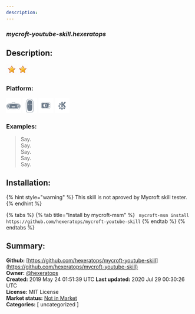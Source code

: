 ```yaml
---
description: 
---
```


### _mycroft-youtube-skill.hexeratops_  
## Description:  
  
  
![](../.gitbook/assets/star.png)![](../.gitbook/assets/star.png)  
  
### Platform:  
 ![Mark I](../.gitbook/assets/mark-1-icon.png)  ![Mark II](../.gitbook/assets/mark-2-icon.png)  ![Picroft](../.gitbook/assets/picroft-icon.png)  ![plasmoid](../.gitbook/assets/kde.png)   
### Examples:  
> Say.  
> Say.  
> Say.  
> Say.  
> Say.  
  
## Installation:  
{% hint style="warning" %}
This skill is not aproved by Mycroft skill tester.
{% endhint %}
    
{% tabs %}
{% tab title="Install by mycroft-msm" %}
``` mycroft-msm install https://github.com/hexeratops/mycroft-youtube-skill```
{% endtab %}
  {% endtabs %}
    
## Summary:  
**Github:** [https://github.com/hexeratops/mycroft-youtube-skill](https://github.com/hexeratops/mycroft-youtube-skill)  
**Owner:** [@hexeratops](https://github.com/hexeratops)  
**Created:** 2019 May 24 01:51:39 UTC  **Last updated:** 2020 Jul 29 00:30:26 UTC  
**License:** MIT License  
**Market status:** [Not in Market](https://market.mycroft.ai/skill/)  
**Categories:** [ uncategorized ]   
